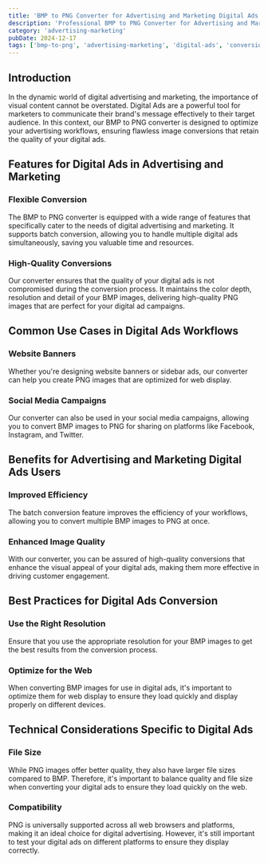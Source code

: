 ```yaml
---
title: 'BMP to PNG Converter for Advertising and Marketing Digital Ads'
description: 'Professional BMP to PNG Converter for Advertising and Marketing Digital Ads. Optimized for Advertising and Marketing digital ads workflows.'
category: 'advertising-marketing'
pubDate: 2024-12-17
tags: ['bmp-to-png', 'advertising-marketing', 'digital-ads', 'conversion']
---
```


## Introduction

In the dynamic world of digital advertising and marketing, the importance of visual content cannot be overstated. Digital Ads are a powerful tool for marketers to communicate their brand's message effectively to their target audience. In this context, our BMP to PNG converter is designed to optimize your advertising workflows, ensuring flawless image conversions that retain the quality of your digital ads.

## Features for Digital Ads in Advertising and Marketing

### Flexible Conversion

The BMP to PNG converter is equipped with a wide range of features that specifically cater to the needs of digital advertising and marketing. It supports batch conversion, allowing you to handle multiple digital ads simultaneously, saving you valuable time and resources.

### High-Quality Conversions

Our converter ensures that the quality of your digital ads is not compromised during the conversion process. It maintains the color depth, resolution and detail of your BMP images, delivering high-quality PNG images that are perfect for your digital ad campaigns.

## Common Use Cases in Digital Ads Workflows

### Website Banners

Whether you're designing website banners or sidebar ads, our converter can help you create PNG images that are optimized for web display.

### Social Media Campaigns

Our converter can also be used in your social media campaigns, allowing you to convert BMP images to PNG for sharing on platforms like Facebook, Instagram, and Twitter.

## Benefits for Advertising and Marketing Digital Ads Users

### Improved Efficiency

The batch conversion feature improves the efficiency of your workflows, allowing you to convert multiple BMP images to PNG at once.

### Enhanced Image Quality

With our converter, you can be assured of high-quality conversions that enhance the visual appeal of your digital ads, making them more effective in driving customer engagement.

## Best Practices for Digital Ads Conversion

### Use the Right Resolution

Ensure that you use the appropriate resolution for your BMP images to get the best results from the conversion process.

### Optimize for the Web

When converting BMP images for use in digital ads, it's important to optimize them for web display to ensure they load quickly and display properly on different devices.

## Technical Considerations Specific to Digital Ads

### File Size

While PNG images offer better quality, they also have larger file sizes compared to BMP. Therefore, it's important to balance quality and file size when converting your digital ads to ensure they load quickly on the web.

### Compatibility

PNG is universally supported across all web browsers and platforms, making it an ideal choice for digital advertising. However, it's still important to test your digital ads on different platforms to ensure they display correctly.